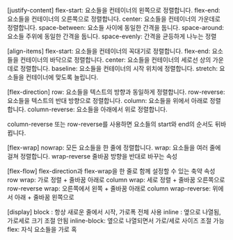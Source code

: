 [justify-content]
flex-start: 요소들을 컨테이너의 왼쪽으로 정렬합니다.
flex-end: 요소들을 컨테이너의 오른쪽으로 정렬합니다.
center: 요소들을 컨테이너의 가운데로 정렬합니다.
space-between: 요소들 사이에 동일한 간격을 둡니다.
space-around: 요소들 주위에 동일한 간격을 둡니다.
space-evenly: 간격을 균등하게 나누는 정렬

[align-items]
flex-start: 요소들을 컨테이너의 꼭대기로 정렬합니다.
flex-end: 요소들을 컨테이너의 바닥으로 정렬합니다.
center: 요소들을 컨테이너의 세로선 상의 가운데로 정렬합니다.
baseline: 요소들을 컨테이너의 시작 위치에 정렬합니다.
stretch: 요소들을 컨테이너에 맞도록 늘립니다.

[flex-direction]
row: 요소들을 텍스트의 방향과 동일하게 정렬합니다.
row-reverse: 요소들을 텍스트의 반대 방향으로 정렬합니다.
column: 요소들을 위에서 아래로 정렬합니다.
column-reverse: 요소들을 아래에서 위로 정렬합니다.

column-reverse 또는 row-reverse를 사용하면 요소들의 start와 end의 순서도 뒤바뀝니다.

[flex-wrap]
nowrap: 모든 요소들을 한 줄에 정렬합니다.
wrap: 요소들을 여러 줄에 걸쳐 정렬합니다.
wrap-reverse  줄바꿈 방향을 반대로 바꾸는 속성

[flex-flow] flex-direction과 flex-wrap을 한 줄로 함께 설정할 수 있는 축약 속성
row wrap:  가로 정렬 + 줄바꿈 아래로
column wrap: 세로 정렬 + 줄바꿈 오른쪽으로
row-reverse wrap: 오른쪽에서 왼쪽 + 줄바꿈 아래로
column wrap-reverse: 위에서 아래 + 줄바꿈 왼쪽으로

[display]
block : 항상 새로운 줄에서 시작, 가로폭 전체 사용
inline : 옆으로 나열됨, 가로세로 크기 조절 안됨
inline-block: 옆으로 나열되면서 가로/세로 사이즈 조절 가능
flex: 자식 요소들을 가로 혹
